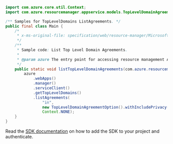```java
import com.azure.core.util.Context;
import com.azure.resourcemanager.appservice.models.TopLevelDomainAgreementOption;

/** Samples for TopLevelDomains ListAgreements. */
public final class Main {
    /*
     * x-ms-original-file: specification/web/resource-manager/Microsoft.DomainRegistration/stable/2021-03-01/examples/ListTopLevelDomainAgreements.json
     */
    /**
     * Sample code: List Top Level Domain Agreements.
     *
     * @param azure The entry point for accessing resource management APIs in Azure.
     */
    public static void listTopLevelDomainAgreements(com.azure.resourcemanager.AzureResourceManager azure) {
        azure
            .webApps()
            .manager()
            .serviceClient()
            .getTopLevelDomains()
            .listAgreements(
                "in",
                new TopLevelDomainAgreementOption().withIncludePrivacy(true).withForTransfer(false),
                Context.NONE);
    }
}
```

Read the [SDK documentation](https://github.com/Azure/azure-sdk-for-java/blob/azure-resourcemanager_2.15.0/sdk/resourcemanager/azure-resourcemanager/README.md) on how to add the SDK to your project and authenticate.
